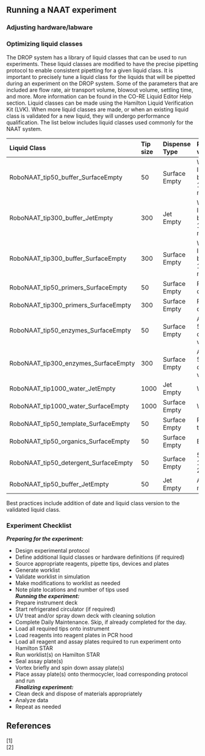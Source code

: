 ## Running a NAAT experiment 
### Adjusting hardware/labware

### Optimizing liquid classes 
The DROP system has a library of liquid classes that can be used to run experiments. These liquid classes are modified to have the precise pipetting protocol to enable consistent pipetting for a given liquid class. It is important to precisely tune a liquid class for the liquids that will be pipetted during an experiment on the DROP system. Some of the parameters that are included are flow rate, air transport volume, blowout volume, settling time, and more. More information can be found in the CO-RE Liquid Editor Help section. Liquid classes can be made using the Hamilton Liquid Verification Kit (LVK). When more liquid classes are made, or when an existing liquid class is validated for a new liquid, they will undergo performance qualification. The list below includes liquid classes used commonly for the NAAT system. 

| Liquid Class           | Tip size | Dispense Type     | Recommended validation for: |
| :-------------- | :-------------------- | :------------------- | :------------------- |
| RoboNAAT_tip50_buffer_SurfaceEmpty | 50|Surface Empty | Water, 10X IsoAmp buffers, 100mM magnesium |
| RoboNAAT_tip300_buffer_JetEmpty | 300|Jet Empty | Water, 10X IsoAmp buffers, 100mM magnesium |
| RoboNAAT_tip300_buffer_SurfaceEmpty | 300|Surface Empty | Water, 10X IsoAmp buffers, 100mM magnesium |
| RoboNAAT_tip50_primers_SurfaceEmpty | 50|Surface Empty | Primers, dNTPs, gDNA |
| RoboNAAT_tip300_primers_SurfaceEmpty | 300|Surface Empty | Primers, dNTPs, gDNA |
| RoboNAAT_tip50_enzymes_SurfaceEmpty | 50|Surface Empty | Any enzyme in 50% glycerol, other related viscous liquids |
| RoboNAAT_tip300_enzymes_SurfaceEmpty | 300|Surface Empty | Any enzyme in 50% glycerol, other related viscous liquids |
| RoboNAAT_tip1000_water_JetEmpty | 1000|Jet Empty | Water |
| RoboNAAT_tip1000_water_SurfaceEmpty | 1000|Surface Empty | Water |
| RoboNAAT_tip50_template_SurfaceEmpty | 50|Surface Empty | RNA or DNA template |
| RoboNAAT_tip50_organics_SurfaceEmpty | 50|Surface Empty | Ethanol |
| RoboNAAT_tip50_detergent_SurfaceEmpty | 50|Surface Empty | 5% Triton X-100, Tween-20, and PVP |
| RoboNAAT_tip50_buffer_JetEmpty | 50|Jet Empty | Aliquoting full mastermix |

Best practices include addition of date and liquid class version to the validated liquid class. 

### Experiment Checklist

***Preparing for the experiment:***  
- Design experimental protocol  
- Define additional liquid classes or hardware definitions (if required)   
- Source appropriate reagents, pipette tips, devices and plates  
- Generate worklist    
- Validate worklist in simulation   
- Make modifications to worklist as needed   
- Note plate locations and number of tips used  
***Running the experiment:***  
- Prepare instrument deck   
- Start refrigerated circulator (if required)  
- UV treat and/or spray down deck with cleaning solution  
- Complete Daily Maintenance. Skip, if already completed for the day.  
- Load all required tips onto instrument  
- Load reagents into reagent plates in PCR hood   
- Load all reagent and assay plates required to run experiment onto Hamilton STAR  
- Run worklist(s) on Hamilton STAR   
- Seal assay plate(s)  
- Vortex briefly and spin down assay plate(s)  
- Place assay plate(s) onto thermocycler, load corresponding protocol and run  
***Finalizing experiment:***  
- Clean deck and dispose of materials appropriately  
- Analyze data   
- Repeat as needed   


## References

[1]  <br>
[2]  <br> 

